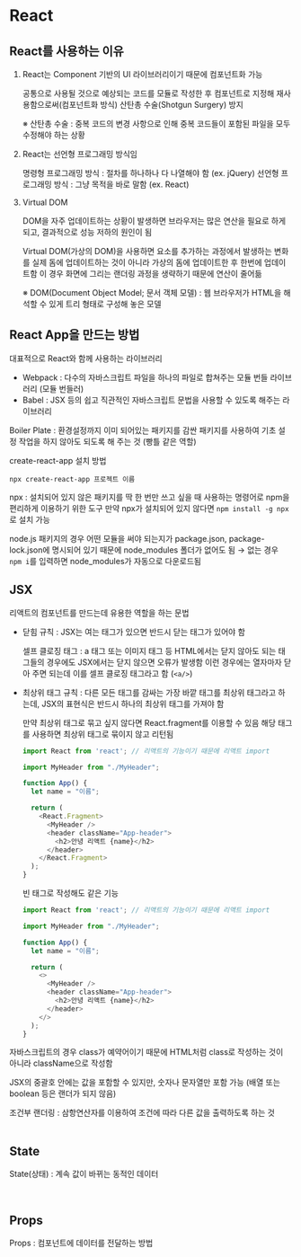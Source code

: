 # React

## React를 사용하는 이유

1. React는 Component 기반의 UI 라이브러리이기 때문에 컴포넌트화 가능

   공통으로 사용될 것으로 예상되는 코드를 모듈로 작성한 후 컴포넌트로 지정해 재사용함으로써(컴포넌트화 방식) 산탄총 수술(Shotgun Surgery) 방지

   ※ 산탄총 수술 : 중복 코드의 변경 사항으로 인해 중복 코드들이 포함된 파일을 모두 수정해야 하는 상황

2. React는 선언형 프로그래밍 방식임

   명령형 프로그래밍 방식 : 절차를 하나하나 다 나열해야 함 (ex. jQuery)
   선언형 프로그래밍 방식 : 그냥 목적을 바로 말함 (ex. React)

3. Virtual DOM

   DOM을 자주 업데이트하는 상황이 발생하면 브라우저는 많은 연산을 필요로 하게 되고, 결과적으로 성능 저하의 원인이 됨

   Virtual DOM(가상의 DOM)을 사용하면 요소를 추가하는 과정에서 발생하는 변화를 실제 돔에 업데이트하는 것이 아니라 가상의 돔에 업데이트한 후 한번에 업데이트함 이 경우 화면에 그리는 랜더링 과정을 생략하기 때문에 연산이 줄어듦

   ※ DOM(Document Object Model; 문서 객체 모델) : 웹 브라우저가 HTML을 해석할 수 있게 트리 형태로 구성해 놓은 모델



## React App을 만드는 방법

대표적으로 React와 함께 사용하는 라이브러리

+ Webpack : 다수의 자바스크립트 파일을 하나의 파일로 합쳐주는 모듈 번들 라이브러리 (모듈 번들러)
+ Babel : JSX 등의 쉽고 직관적인 자바스크립트 문법을 사용할 수 있도록 해주는 라이브러리 



Boiler Plate : 환경설정까지 이미 되어있는 패키지를 감싼 패키지를 사용하여 기초 설정 작업을 하지 않아도 되도록 해 주는 것 (빵틀 같은 역할)



create-react-app 설치 방법

```
npx create-react-app 프로젝트 이름
```

npx : 설치되어 있지 않은 패키지를 딱 한 번만 쓰고 싶을 때 사용하는 명령어로 npm을 편리하게 이용하기 위한 도구
만약 npx가 설치되어 있지 않다면 ```npm install -g npx```로 설치 가능



node.js 패키지의 경우 어떤 모듈을 써야 되는지가 package.json, package-lock.json에 명시되어 있기 때문에 node_modules 폴더가 없어도 됨
→ 없는 경우 ```npm i```를 입력하면 node_modules가 자동으로 다운로드됨



## JSX

리액트의 컴포넌트를 만드는데 유용한 역할을 하는 문법

+ 닫힘 규칙 : JSX는 여는 태그가 있으면 반드시 닫는 태그가 있어야 함 

  셀프 클로징 태그 : a 태그 또는 이미지 태그 등 HTML에서는 닫지 않아도 되는 태그들의 경우에도 JSX에서는 닫지 않으면 오류가 발생함 이런 경우에는 열자마자 닫아 주면 되는데 이를 셀프 클로징 태그라고 함 (```<a/>```)

- 최상위 태그 규칙 : 다른 모든 태그를 감싸는 가장 바깥 태그를 최상위 태그라고 하는데, JSX의 표현식은 반드시 하나의 최상위 태그를 가져야 함

  만약 최상위 태그로 묶고 싶지 않다면 React.fragment를 이용할 수 있음 해당 태그를 사용하면 최상위 태그로 묶이지 않고 리턴됨

  ```javascript
  import React from 'react'; // 리액트의 기능이기 때문에 리액트 import
  
  import MyHeader from "./MyHeader";
  
  function App() {
    let name = "이름";
  
    return (
      <React.Fragment>
        <MyHeader />
        <header className="App-header">
          <h2>안녕 리액트 {name}</h2>
        </header>
      </React.Fragment>
    );
  }
  ```

  빈 태그로 작성해도 같은 기능

  ```javascript
  import React from 'react'; // 리액트의 기능이기 때문에 리액트 import
  
  import MyHeader from "./MyHeader";
  
  function App() {
    let name = "이름";
  
    return (
      <>
        <MyHeader />
        <header className="App-header">
          <h2>안녕 리액트 {name}</h2>
        </header>
      </>
    );
  }
  ```



자바스크립트의 경우 class가 예약어이기 때문에 HTML처럼 class로 작성하는 것이 아니라 className으로 작성함

JSX의 중괄호 안에는 값을 포함할 수 있지만, 숫자나 문자열만 포함 가능 (배열 또는 boolean 등은 랜더가 되지 않음)

조건부 랜더링 : 삼항연산자를 이용하여 조건에 따라 다른 값을 출력하도록 하는 것  
<br>

## State
State(상태) : 계속 값이 바뀌는 동적인 데이터

<br>



## Props

Props : 컴포넌트에 데이터를 전달하는 방법

